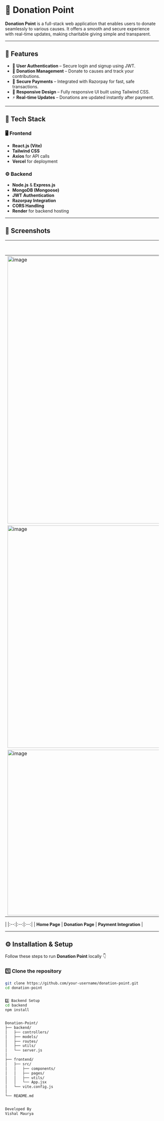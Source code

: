 # 💖 Donation Point  

**Donation Point** is a full-stack web application that enables users to donate seamlessly to various causes. It offers a smooth and secure experience with real-time updates, making charitable giving simple and transparent.  

---

## 🚀 Features  

- 🔐 **User Authentication** – Secure login and signup using JWT.  
- 💸 **Donation Management** – Donate to causes and track your contributions.  
- 🧾 **Secure Payments** – Integrated with Razorpay for fast, safe transactions.  
- 📱 **Responsive Design** – Fully responsive UI built using Tailwind CSS.  
- ⚡ **Real-time Updates** – Donations are updated instantly after payment.  

---

## 🧠 Tech Stack  

### 🖥️ Frontend  
- **React.js (Vite)**  
- **Tailwind CSS**  
- **Axios** for API calls  
- **Vercel** for deployment  

### ⚙️ Backend  
- **Node.js** & **Express.js**  
- **MongoDB (Mongoose)**  
- **JWT Authentication**  
- **Razorpay Integration**  
- **CORS Handling**  
- **Render** for backend hosting  

---

## 📸 Screenshots  

| Home Page | Donation Page | Payment Integration |
|------------|----------------|--------------------|
| <img width="1909" height="874" alt="image" src="https://github.com/user-attachments/assets/8c047510-ff79-4fa3-a177-5343eb805e73" />
 | <img width="1616" height="727" alt="image" src="https://github.com/user-attachments/assets/15c54020-6b82-412f-907e-bfae6309ee6b" />
 | <img width="1118" height="541" alt="image" src="https://github.com/user-attachments/assets/9b11b601-0d5d-4c96-8440-3c54eea8be85" />
 |
|:--:|:--:|:--:|
| **Home Page** | **Donation Page** | **Payment Integration** |

---

## ⚙️ Installation & Setup  

Follow these steps to run **Donation Point** locally 👇  

### 1️⃣ Clone the repository  
```bash
git clone https://github.com/your-username/donation-point.git
cd donation-point


2️⃣ Backend Setup
cd backend
npm install


Donation-Point/
├── backend/
│   ├── controllers/
│   ├── models/
│   ├── routes/
│   ├── utils/
│   └── server.js
│
├── frontend/
│   ├── src/
│   │   ├── components/
│   │   ├── pages/
│   │   ├── utils/
│   │   └── App.jsx
│   └── vite.config.js
│
└── README.md 


Developed By 
Vishal Maurya



